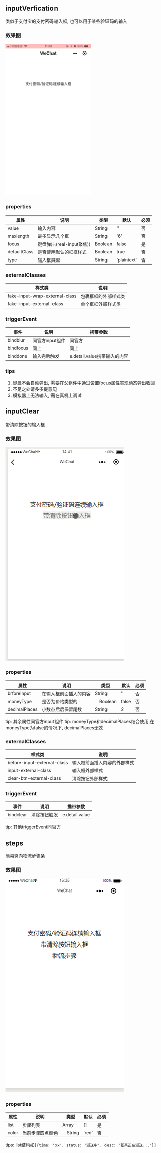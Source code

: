 ## inputVerfication
类似于支付宝的支付密码输入框, 也可以用于某些验证码的输入
### 效果图
![inputVerfication](https://github.com/khunzh/wxmini_component/raw/master/exampleImgs/inputVerfication.gif)
### properties
属性 | 说明 | 类型 | 默认 | 必须
---|---|---|---|---
value | 输入内容 | String | '' | 否
maxlength | 最多显示几个框 | String | '6' | 否
focus | 键盘弹出(real-input聚焦)) | Boolean | false | 是
defaultClass | 是否使用默认的框框样式 | Boolean | true | 否
type | 输入框类型 | String | 'plaintext' | 否

### externalClasses
样式类 | 说明
---|---
fake-input-wrap-external-class | 包裹框框的外部样式类
fake-input-external-class | 单个框框外部样式类

### triggerEvent
事件 | 说明 | 携带参数
--- | --- | ---
bindblur | 同官方input组件 | 同官方
bindfocus | 同上 |同上
binddone | 输入完后触发 | e.detail.value携带输入的内容

### tips
1. 键盘不会自动弹出, 需要在父组件中通过设置focus属性实现动态弹出收回
2. 不足之处请多多提意见
3. 模拟器上无法输入, 需在真机上调试

## inputClear
带清除按钮的输入框
### 效果图
![inputClear](https://github.com/khunzh/wxmini_component/raw/master/exampleImgs/inputClear.gif)
### properties
属性 | 说明 | 类型 | 默认 | 必须
---|---|---|---|---
brforeInput | 在输入框前面插入的内容 | String | '' | 否
moneyType | 是否为价格类型的 |　Boolean | false | 否
decimalPlaces | 小数点后后保留尾数 | String | 2 | 否

tip: 其余属性同官方input组件
tip: moneyType和decimalPlaces结合使用,在moneyType为false的情况下, decimalPlaces无效

### externalClasses
样式类 | 说明
---|---
before-input-external-class | 输入框前面插入内容的外部样式
input-external-class | 输入框外部样式
clear-btn-external-class | 清除按钮外部样式

### triggerEvent
事件 | 说明 | 携带参数
--- | --- | ---
bindclear | 清除按钮触发 | e.detail.value

tip: 其他triggerEvent同官方

## steps
简易竖向物流步骤条

### 效果图
![inputClear](https://github.com/khunzh/wxmini_component/raw/master/exampleImgs/steps.gif)

### properties
属性 | 说明 | 类型 | 默认 | 必须
---|---|---|---|---
list | 步骤列表 | Array | [] | 是
color | 当前步骤圆点颜色 |　String | 'red' | 否

tips: list结构如`[{time: 'xx', status: '派送中', desc: '张某正在派送...'}]`
